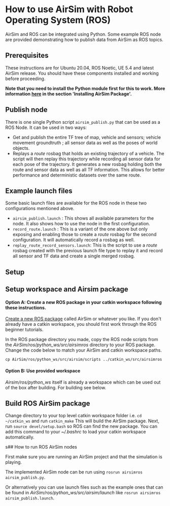 # How to use AirSim with Robot Operating System (ROS)

AirSim and ROS can be integrated using Python. Some example ROS node are provided demonstrating how to publish data from AirSim as ROS topics.

## Prerequisites

These instructions are for Ubuntu 20.04, ROS Noetic, UE 5.4 and latest AirSim release.
You should have these components installed and working before proceeding.

**Note that you need to install the Python module first for this to work. More information [here](apis.md) in the section 'Installing AirSim Package'.**

## Publish node
There is one single Python script `airsim_publish.py` that can be used as a ROS Node. It can be used in two ways:
- Get and publish the entire TF tree of map, vehicle and sensors; vehicle movement groundtruth ; all sensor data as well as the poses of world objects. 
- Replays a _route_ rosbag that holds an existing trajectory of a vehicle. The script will then replay this trajectory while recording all sensor data for each pose of the trajectory.  It generates a new rosbag holding both the route and sensor data as well as all TF information. This allows for better performance and deterministic datasets over the same route.

## Example launch files
Some basic launch files are available for the ROS node in these two configurations mentioned above.
 - `airsim_publish.launch` : This shows all available parameters for the node. It also shows how to use the node in the first configuration.
 - `record_route.launch` : This is a variant of the one above but only exposing and enabling those to create a _route_ rosbag for the second configuration. It will automatically record a rosbag as well.
 - `replay_route_record_sensors.launch`: This is the script to use a _route_ rosbag created with the previous launch file type to replay it and record all sensor and TF data and create a single merged rosbag.

## Setup

## Setup workspace and Airsim package

#### Option A: Create a new ROS package in your catkin workspace following these instructions.  

[Create a new ROS package](http://wiki.ros.org/ROS/Tutorials/CreatingPackage) called AirSim or whatever you like.
If you don't already have a catkin workspace, you should first work through the ROS beginner tutorials.

In the ROS package directory you made, copy the ROS node scripts from the _AirSim/ros/python_ws/src/airsimros_ directory to your ROS package. Change the code below to match your AirSim and catkin workspace paths.

```
cp AirSim/ros/python_ws/src/airsim/scripts ../catkin_ws/src/airsimros
```

#### Option B: Use provided workspace
_Airsim/ros/python_ws_ itself is already a workspace which can be used out of the box after building. For building see below.

## Build ROS AirSim package

Change directory to your top level catkin workspace folder i.e. ```cd ~/catkin_ws```  and run ```catkin_make```
This will build the AirSim package.  Next, run ```source devel/setup.bash``` so ROS can find the new package.
You can add this command to your _~/.bashrc_ to load your catkin workspace automatically.

s## How to run ROS AirSim nodes

First make sure you are running an AirSim project and that the simulation is playing.

The implemented AirSim node can be run using ```rosrun airsimros airsim_publish.py```.

Or alternatively you can use launch files such as the example ones that can be found in _AirSim/ros/python_ws/src/airsim/launch_ like ```rosrun airsimros airsim_publish.launch```.